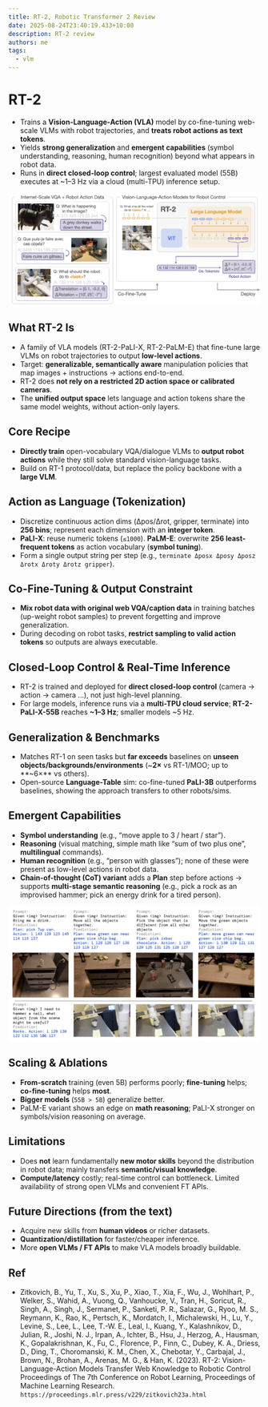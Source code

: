 ```yaml
---
title: RT-2, Robotic Transformer 2 Review
date: 2025-08-24T23:40:19.433+10:00
description: RT-2 review
authors: me
tags:
  - vlm
---
```


# RT-2

- Trains a **Vision-Language-Action (VLA)** model by co-fine-tuning web-scale VLMs with robot trajectories, and **treats robot actions as text tokens**.
- Yields **strong generalization** and **emergent capabilities** (symbol understanding, reasoning, human recognition) beyond what appears in robot data.
- Runs in **direct closed-loop control**; largest evaluated model (55B) executes at ~1–3 Hz via a cloud (multi-TPU) inference setup.

![RT-2 Architecture](./rt-2-architecture.png)

## What RT-2 Is

- A family of VLA models (RT-2-PaLI-X, RT-2-PaLM-E) that fine-tune large VLMs on robot trajectories to output **low-level actions**.
- Target: **generalizable, semantically aware** manipulation policies that map images + instructions → actions end-to-end.
- RT-2 does **not rely on a restricted 2D action space or calibrated cameras**.
- The **unified output space** lets language and action tokens share the same model weights, without action-only layers.

## Core Recipe

- **Directly train** open-vocabulary VQA/dialogue VLMs to **output robot actions** while they still solve standard vision-language tasks.
- Build on RT-1 protocol/data, but replace the policy backbone with a **large VLM**.

## Action as Language (Tokenization)

- Discretize continuous action dims (Δpos/Δrot, gripper, terminate) into **256 bins**; represent each dimension with an **integer token**.
- **PaLI-X**: reuse numeric tokens (`≤1000`). **PaLM-E**: overwrite **256 least-frequent tokens** as action vocabulary (**symbol tuning**).
- Form a single output string per step (e.g., `terminate Δposx Δposy Δposz Δrotx Δroty Δrotz gripper`).

## Co-Fine-Tuning & Output Constraint

- **Mix robot data with original web VQA/caption data** in training batches (up-weight robot samples) to prevent forgetting and improve generalization.
- During decoding on robot tasks, **restrict sampling to valid action tokens** so outputs are always executable.

## Closed-Loop Control & Real-Time Inference

- RT-2 is trained and deployed for **direct closed-loop control** (camera → action → camera …), not just high-level planning.
- For large models, inference runs via a **multi-TPU cloud service**; **RT-2-PaLI-X-55B** reaches **~1–3 Hz**; smaller models ~5 Hz.

## Generalization & Benchmarks

- Matches RT-1 on seen tasks but **far exceeds** baselines on **unseen objects/backgrounds/environments** (~**2×** vs RT-1/MOO; up to **~6×** vs others).
- Open-source **Language-Table** sim: co-fine-tuned **PaLI-3B** outperforms baselines, showing the approach transfers to other robots/sims.

## Emergent Capabilities

- **Symbol understanding** (e.g., “move apple to 3 / heart / star”).
- **Reasoning** (visual matching, simple math like “sum of two plus one”, **multilingual** commands).
- **Human recognition** (e.g., “person with glasses”); none of these were present as low-level actions in robot data.
- **Chain-of-thought (CoT) variant** adds a **Plan** step before actions → supports **multi-stage semantic reasoning** (e.g., pick a rock as an improvised hammer; pick an energy drink for a tired person).

![rt-2-cot](./rt-2-cot.png)

## Scaling & Ablations

- **From-scratch** training (even 5B) performs poorly; **fine-tuning** helps; **co-fine-tuning** helps **most**.
- **Bigger models** (`55B > 5B`) generalize better.
- PaLM-E variant shows an edge on **math reasoning**; PaLI-X stronger on symbols/vision reasoning on average.

## Limitations

- Does **not** learn fundamentally **new motor skills** beyond the distribution in robot data; mainly transfers **semantic/visual knowledge**.
- **Compute/latency** costly; real-time control can bottleneck. Limited availability of strong open VLMs and convenient FT APIs.

## Future Directions (from the text)

- Acquire new skills from **human videos** or richer datasets.
- **Quantization/distillation** for faster/cheaper inference.
- More **open VLMs / FT APIs** to make VLA models broadly buildable.

## Ref

- Zitkovich, B., Yu, T., Xu, S., Xu, P., Xiao, T., Xia, F., Wu, J., Wohlhart, P., Welker, S., Wahid, A., Vuong, Q., Vanhoucke, V., Tran, H., Soricut, R., Singh, A., Singh, J., Sermanet, P., Sanketi, P. R., Salazar, G., Ryoo, M. S., Reymann, K., Rao, K., Pertsch, K., Mordatch, I., Michalewski, H., Lu, Y., Levine, S., Lee, L., Lee, T.-W. E., Leal, I., Kuang, Y., Kalashnikov, D., Julian, R., Joshi, N. J., Irpan, A., Ichter, B., Hsu, J., Herzog, A., Hausman, K., Gopalakrishnan, K., Fu, C., Florence, P., Finn, C., Dubey, K. A., Driess, D., Ding, T., Choromanski, K. M., Chen, X., Chebotar, Y., Carbajal, J., Brown, N., Brohan, A., Arenas, M. G., & Han, K. (2023). RT-2: Vision-Language-Action Models Transfer Web Knowledge to Robotic Control Proceedings of The 7th Conference on Robot Learning, Proceedings of Machine Learning Research. `https://proceedings.mlr.press/v229/zitkovich23a.html`
